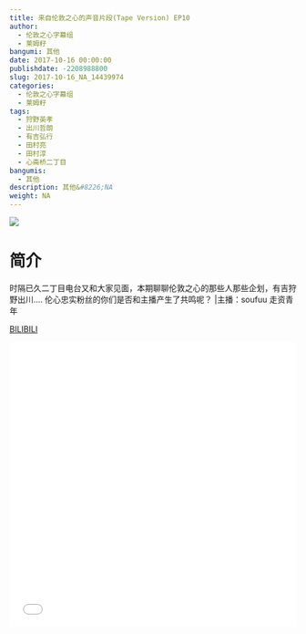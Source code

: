 ```yaml
---
title: 来自伦敦之心的声音片段(Tape Version) EP10
author: 
  - 伦敦之心字幕组
  - 莱姆籽
bangumi: 其他
date: 2017-10-16 00:00:00
publishdate: -2208988800
slug: 2017-10-16_NA_14439974
categories: 
  - 伦敦之心字幕组
  - 莱姆籽
tags: 
  - 狩野英孝
  - 出川哲朗
  - 有吉弘行
  - 田村亮
  - 田村淳
  - 心斋桥二丁目
bangumis: 
  - 其他
description: 其他&#8226;NA
weight: NA
---
```


![](https://i.imgur.com/nyDNlk9.jpg)

# 简介  
时隔已久二丁目电台又和大家见面，本期聊聊伦敦之心的那些人那些企划，有吉狩野出川....
伦心忠实粉丝的你们是否和主播产生了共鸣呢？
|主播：soufuu 走资青年

  [BILIBILI](https://www.bilibili.com/video/av14439974/)


<div class="vcontainer">  <iframe class='video' src="//www.bilibili.com/blackboard/player.html?cid=23557815&aid=14439974" width="100%" height="500" frameborder="0" allowfullscreen="allowfullscreen"></iframe></div>
